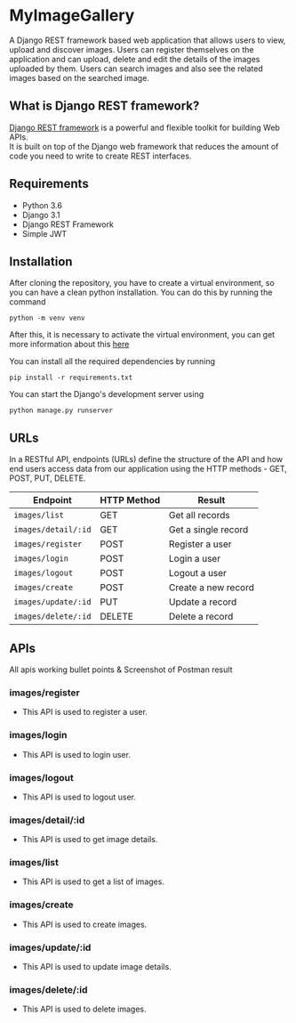 # MyImageGallery
A Django REST framework based web application that allows users to view, upload and discover images. 
Users can register themselves on the application and can upload, delete and edit the details of the images uploaded by them. 
Users can search images and also see the related images based on the searched image.

## What is Django REST framework?
[Django REST framework](http://www.django-rest-framework.org/) is a powerful and flexible toolkit for building Web APIs.<br>
It is built on top of the Django web framework that reduces the amount of code you need to write to create REST interfaces. 

## Requirements
- Python 3.6
- Django 3.1
- Django REST Framework
- Simple JWT

## Installation
After cloning the repository, you have to create a virtual environment, so you can have a clean python installation.
You can do this by running the command
```
python -m venv venv
```

After this, it is necessary to activate the virtual environment, you can get more information about this [here](https://docs.python.org/3/tutorial/venv.html)

You can install all the required dependencies by running
```
pip install -r requirements.txt
```

You can start the Django's development server using
```
python manage.py runserver
```

## URLs
In a RESTful API, endpoints (URLs) define the structure of the API and how end users access data from our application using the HTTP methods - GET, POST, PUT, DELETE.

Endpoint |HTTP Method | Result
--- | --- |---
`images/list` | GET | Get all records
`images/detail/:id` | GET | Get a single record
`images/register`| POST | Register a user
`images/login`| POST | Login a user
`images/logout`| POST | Logout a user
`images/create`| POST | Create a new record
`images/update/:id` | PUT | Update a record
`images/delete/:id` | DELETE | Delete a record

## APIs
All apis working bullet points & Screenshot of Postman result

### images/register
* This API is used to register a user.

### images/login
* This API is used to login user.

### images/logout
* This API is used to logout user.

### images/detail/:id
* This API is used to get image details.

### images/list
* This API is used to get a list of images.

### images/create
* This API is used to create images.

### images/update/:id
* This API is used to update image details.

### images/delete/:id
* This API is used to delete images.